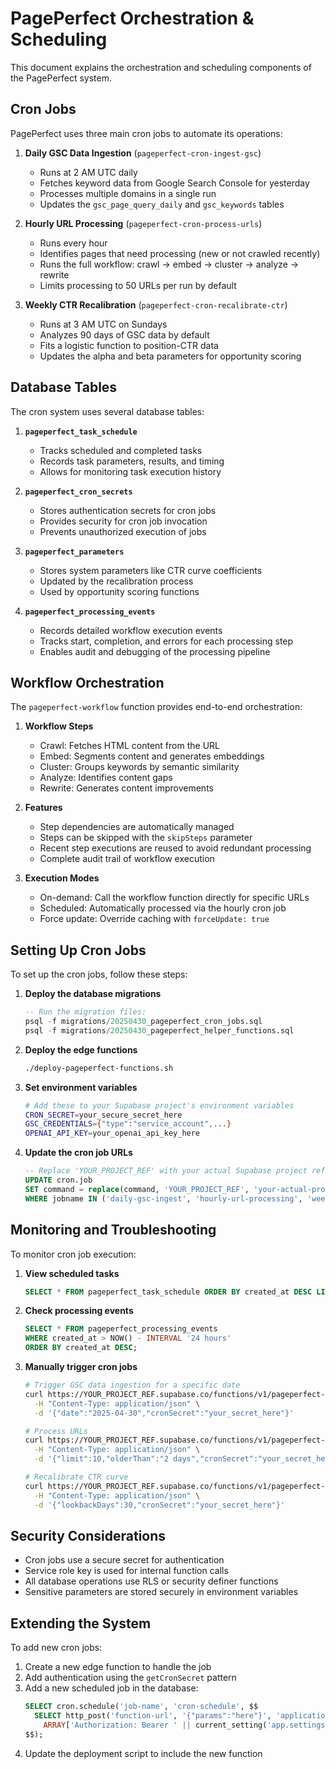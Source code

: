 # PagePerfect Orchestration & Scheduling

This document explains the orchestration and scheduling components of the PagePerfect system.

## Cron Jobs

PagePerfect uses three main cron jobs to automate its operations:

1. **Daily GSC Data Ingestion** (`pageperfect-cron-ingest-gsc`)
   - Runs at 2 AM UTC daily
   - Fetches keyword data from Google Search Console for yesterday
   - Processes multiple domains in a single run
   - Updates the `gsc_page_query_daily` and `gsc_keywords` tables

2. **Hourly URL Processing** (`pageperfect-cron-process-urls`)
   - Runs every hour
   - Identifies pages that need processing (new or not crawled recently)
   - Runs the full workflow: crawl → embed → cluster → analyze → rewrite
   - Limits processing to 50 URLs per run by default

3. **Weekly CTR Recalibration** (`pageperfect-cron-recalibrate-ctr`)
   - Runs at 3 AM UTC on Sundays
   - Analyzes 90 days of GSC data by default
   - Fits a logistic function to position-CTR data
   - Updates the alpha and beta parameters for opportunity scoring

## Database Tables

The cron system uses several database tables:

1. **`pageperfect_task_schedule`**
   - Tracks scheduled and completed tasks
   - Records task parameters, results, and timing
   - Allows for monitoring task execution history

2. **`pageperfect_cron_secrets`**
   - Stores authentication secrets for cron jobs
   - Provides security for cron job invocation
   - Prevents unauthorized execution of jobs

3. **`pageperfect_parameters`**
   - Stores system parameters like CTR curve coefficients
   - Updated by the recalibration process
   - Used by opportunity scoring functions

4. **`pageperfect_processing_events`**
   - Records detailed workflow execution events
   - Tracks start, completion, and errors for each processing step
   - Enables audit and debugging of the processing pipeline

## Workflow Orchestration

The `pageperfect-workflow` function provides end-to-end orchestration:

1. **Workflow Steps**
   - Crawl: Fetches HTML content from the URL
   - Embed: Segments content and generates embeddings
   - Cluster: Groups keywords by semantic similarity
   - Analyze: Identifies content gaps
   - Rewrite: Generates content improvements

2. **Features**
   - Step dependencies are automatically managed
   - Steps can be skipped with the `skipSteps` parameter
   - Recent step executions are reused to avoid redundant processing
   - Complete audit trail of workflow execution

3. **Execution Modes**
   - On-demand: Call the workflow function directly for specific URLs
   - Scheduled: Automatically processed via the hourly cron job
   - Force update: Override caching with `forceUpdate: true`

## Setting Up Cron Jobs

To set up the cron jobs, follow these steps:

1. **Deploy the database migrations**
   ```sql
   -- Run the migration files:
   psql -f migrations/20250430_pageperfect_cron_jobs.sql
   psql -f migrations/20250430_pageperfect_helper_functions.sql
   ```

2. **Deploy the edge functions**
   ```bash
   ./deploy-pageperfect-functions.sh
   ```

3. **Set environment variables**
   ```bash
   # Add these to your Supabase project's environment variables
   CRON_SECRET=your_secure_secret_here
   GSC_CREDENTIALS={"type":"service_account",...}
   OPENAI_API_KEY=your_openai_api_key_here
   ```

4. **Update the cron job URLs**
   ```sql
   -- Replace 'YOUR_PROJECT_REF' with your actual Supabase project reference
   UPDATE cron.job
   SET command = replace(command, 'YOUR_PROJECT_REF', 'your-actual-project-ref')
   WHERE jobname IN ('daily-gsc-ingest', 'hourly-url-processing', 'weekly-ctr-recalibration');
   ```

## Monitoring and Troubleshooting

To monitor cron job execution:

1. **View scheduled tasks**
   ```sql
   SELECT * FROM pageperfect_task_schedule ORDER BY created_at DESC LIMIT 20;
   ```

2. **Check processing events**
   ```sql
   SELECT * FROM pageperfect_processing_events 
   WHERE created_at > NOW() - INTERVAL '24 hours'
   ORDER BY created_at DESC;
   ```

3. **Manually trigger cron jobs**
   ```bash
   # Trigger GSC data ingestion for a specific date
   curl https://YOUR_PROJECT_REF.supabase.co/functions/v1/pageperfect-cron-ingest-gsc \
     -H "Content-Type: application/json" \
     -d '{"date":"2025-04-30","cronSecret":"your_secret_here"}'
   
   # Process URLs
   curl https://YOUR_PROJECT_REF.supabase.co/functions/v1/pageperfect-cron-process-urls \
     -H "Content-Type: application/json" \
     -d '{"limit":10,"olderThan":"2 days","cronSecret":"your_secret_here"}'
   
   # Recalibrate CTR curve
   curl https://YOUR_PROJECT_REF.supabase.co/functions/v1/pageperfect-cron-recalibrate-ctr \
     -H "Content-Type: application/json" \
     -d '{"lookbackDays":30,"cronSecret":"your_secret_here"}'
   ```

## Security Considerations

- Cron jobs use a secure secret for authentication
- Service role key is used for internal function calls
- All database operations use RLS or security definer functions
- Sensitive parameters are stored securely in environment variables

## Extending the System

To add new cron jobs:

1. Create a new edge function to handle the job
2. Add authentication using the `getCronSecret` pattern
3. Add a new scheduled job in the database:
   ```sql
   SELECT cron.schedule('job-name', 'cron-schedule', $$
     SELECT http_post('function-url', '{"params":"here"}', 'application/json', 
       ARRAY['Authorization: Bearer ' || current_setting('app.settings.service_token', true)]);
   $$);
   ```
4. Update the deployment script to include the new function